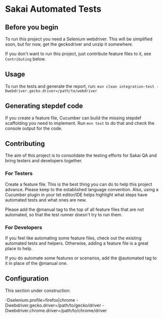 # Sakai Automated Tests

## Before you begin

To run this project you need a Selenium webdriver.
This will be simplified soon, but for now, get the geckodriver and unzip it somewhere.

If you don't want to run this project, just contribute feature files to it, see `Contributing` below.

## Usage

To run the tests and generate the report, run:
`mvn clean integration-test -Dwebdriver.gecko.driver=/path/to/webdriver`

## Generating stepdef code
If you create a feature file, Cucumber can build the missing stepdef scaffolding you need to implement.
Run `mvn test` to do that and check the console output for the code.

## Contributing

The aim of this project is to consolidate the testing efforts for Sakai QA and bring testers and developers together.

### For Testers
Create a feature file. This is the best thing you can do to help this project advance.
Please keep to the established language convention. 
Also, using a Cucumber plugin in your tet editor/IDE helps highlight what steps have automated tests and what ones are new.

Please add the @manual tag to the top of all feature files that are not automated, so that the test runner doesn't try to run them.

### For Developers
If you feel like automating some feature files, check out the existing automated tests and helpers.
Otherwise, adding a feature file is a great place to help.

If you do automate some features or scenarios, add the @automated tag to it in place of the @manual one.


## Configuration

This section under construction:

-Dselenium.profile=firefox|chrome
-Dwebdriver.gecko.driver=/path/to/gecko/driver
-Dwebdriver.chrome.driver=/path/to/chrome/driver
